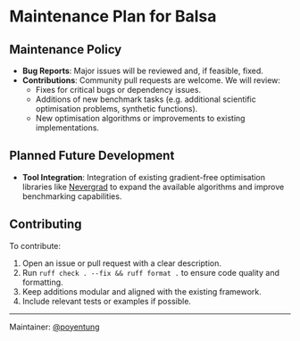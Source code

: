 # Maintenance Plan for Balsa

## Maintenance Policy
- **Bug Reports**: Major issues will be reviewed and, if feasible, fixed.
- **Contributions**: Community pull requests are welcome. We will review:
  - Fixes for critical bugs or dependency issues.
  - Additions of new benchmark tasks (e.g. additional scientific optimisation problems, synthetic functions).
  - New optimisation algorithms or improvements to existing implementations.

## Planned Future Development
- **Tool Integration**: Integration of existing gradient-free optimisation libraries like [Nevergrad](https://github.com/facebookresearch/nevergrad) to expand the available algorithms and improve benchmarking capabilities.

## Contributing
To contribute:
1. Open an issue or pull request with a clear description.
2. Run `ruff check . --fix && ruff format .` to ensure code quality and formatting.
3. Keep additions modular and aligned with the existing framework.
4. Include relevant tests or examples if possible.

---

Maintainer: [@poyentung](https://github.com/poyentung)